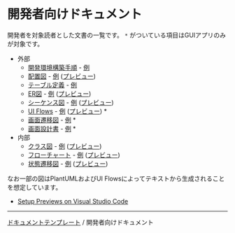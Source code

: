 # 開発者向けドキュメント

開発者を対象読者とした文書の一覧です。 `*` がついている項目はGUIアプリのみが対象です。

- 外部
    - [開発環境構築手順](external/GettingStarted.md.template) - [例](examples/external/GettingStarted.md)
    - [配置図](external/DeploymentDiagram.md.template) - [例](examples/external/DeploymentDiagram.md) ([プレビュー](examples/external/previews/DeploymentDiagram.png))
    - [テーブル定義](external/TableDefinition.md.template) - [例](examples/external/TableDefinition.md)
    - [ER図](external/EntityRelationshipDiagram.md.template) - [例](examples/external/EntityRelationshipDiagram.md) ([プレビュー](examples/external/previews/EntityRelationshipDiagram.png))
    - [シーケンス図](external/SequenceDiagram.md.template) - [例](examples/external/SequenceDiagram.md) ([プレビュー](examples/external/previews/SequenceDiagram.png))
    - [UI Flows](external/UIFlows.uif.template) - [例](examples/external/UIFlows.uif) ([プレビュー](examples/external/previews/UIFlows.png)) *
    - [画面遷移図](external/ScreenTransitionDiagram_sample.png) - [例](examples/external/ScreenTransitionDiagram.png) *
    - [画面設計書](external/ScreenDesign.md.template) - [例](examples/external/ScreenDesign.md) *
- 内部
    - [クラス図](internal/ClassDiagram.md.template) - [例](examples/internal/ClassDiagram.md) ([プレビュー](examples/internal/previews/ClassDiagram.png))
    - [フローチャート](internal/Flowchart.md.template) - [例](examples/internal/Flowchart.md) ([プレビュー](examples/internal/previews/Flowchart.png))
    - [状態遷移図](internal/StateTransitionDiagram.md.template) - [例](examples/internal/StateTransitionDiagram.md) ([プレビュー](examples/internal/previews/StateTransitionDiagram.png))

なお一部の図はPlantUMLおよびUI Flowsによってテキストから生成されることを想定しています。

- [Setup Previews on Visual Studio Code](../README.md#setup-previews-on-visual-studio-code)

---

[ドキュメントテンプレート](../README.md) / 開発者向けドキュメント
